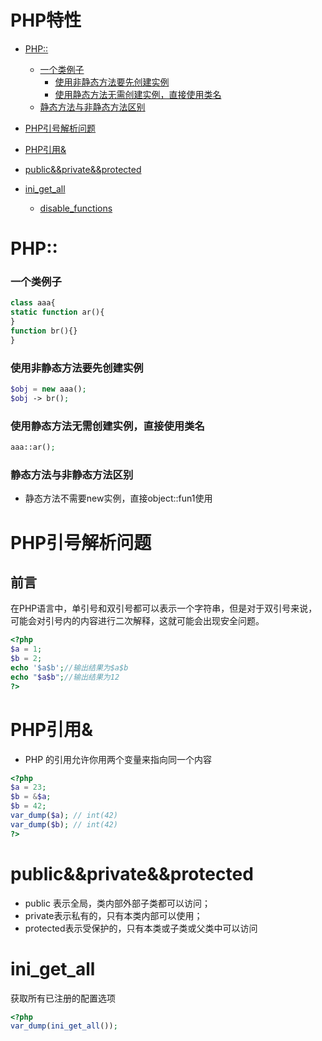 # PHP特性
- [PHP::](PHP::)
    - [一个类例子](#一个类例子)
        - [使用非静态方法要先创建实例](#使用非静态方法要先创建实例)
        - [使用静态方法无需创建实例，直接使用类名](#使用静态方法无需创建实例，直接使用类名)
    - [静态方法与非静态方法区别](#静态方法与非静态方法区别)
- [PHP引号解析问题](#PHP引号解析问题)
- [PHP引用&](#PHP引用&)
- [public&&private&&protected](#public&&private&&protected)

- [ini_get_all](#ini_get_all)
    - [disable_functions](#disable_functions)
# PHP::
### 一个类例子
```php
class aaa{
static function ar(){
}
function br(){}
}
```

### 使用非静态方法要先创建实例
```php
$obj = new aaa();
$obj -> br();
```

### 使用静态方法无需创建实例，直接使用类名
```php
aaa::ar();
```

### 静态方法与非静态方法区别
- 静态方法不需要new实例，直接object::fun1使用

# PHP引号解析问题
## 前言
在PHP语言中，单引号和双引号都可以表示一个字符串，但是对于双引号来说，可能会对引号内的内容进行二次解释，这就可能会出现安全问题。

```php
<?php
$a = 1;
$b = 2;
echo '$a$b';//输出结果为$a$b
echo "$a$b";//输出结果为12
?>
```

# PHP引用&
- PHP 的引用允许你用两个变量来指向同一个内容
```php
<?php
$a = 23;
$b = &$a;
$b = 42;
var_dump($a); // int(42)
var_dump($b); // int(42)
?>
```


# public&&private&&protected
- public 表示全局，类内部外部子类都可以访问；
- private表示私有的，只有本类内部可以使用；
- protected表示受保护的，只有本类或子类或父类中可以访问


# ini_get_all
获取所有已注册的配置选项

```php
<?php
var_dump(ini_get_all());
```